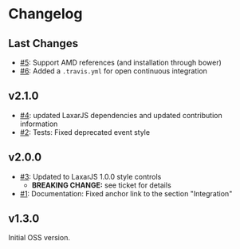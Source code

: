 # Changelog

## Last Changes

- [#5](https://github.com/LaxarJS/ax-command-bar-widget/issues/5): Support AMD references (and installation through bower)
- [#6](https://github.com/LaxarJS/ax-command-bar-widget/issues/6): Added a `.travis.yml` for open continuous integration


## v2.1.0

- [#4](https://github.com/LaxarJS/ax-command-bar-widget/issues/4): updated LaxarJS dependencies and updated contribution information
- [#2](https://github.com/LaxarJS/ax-command-bar-widget/issues/2): Tests: Fixed deprecated event style


## v2.0.0

- [#3](https://github.com/LaxarJS/ax-command-bar-widget/issues/3): Updated to LaxarJS 1.0.0 style controls
    + **BREAKING CHANGE:** see ticket for details
- [#1](https://github.com/LaxarJS/ax-command-bar-widget/issues/1): Documentation: Fixed anchor link to the section "Integration"


## v1.3.0

Initial OSS version.
